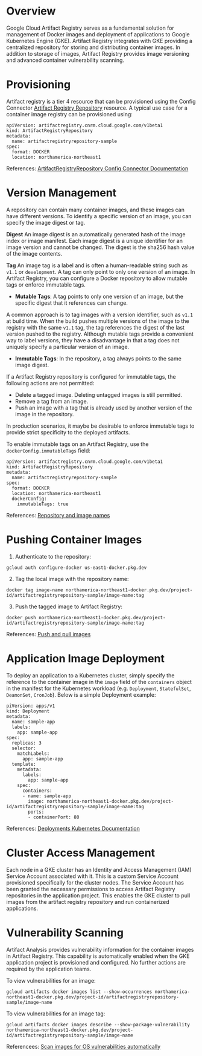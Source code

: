 # Overview

Google Cloud Artifact Registry serves as a fundamental solution for management of Docker images and deployment of applications to Google Kubernetes Engine (GKE). Artifact Registry integrates with GKE providing a centralized repository for storing and distributing container images. In addition to storage of images, Artifact Registry provides image versioning and advanced container vulnerability scanning.

# Provisioning

Artifact registry is a tier 4 resource that can be provisioned using the Config Connector [Artifact Registry Repository](https://cloud.google.com/config-connector/docs/reference/resource-docs/artifactregistry/artifactregistryrepository) resource. A typical use case for a container image registry can be provisioned using:

```
apiVersion: artifactregistry.cnrm.cloud.google.com/v1beta1
kind: ArtifactRegistryRepository
metadata:
  name: artifactregistryrepository-sample
spec:
  format: DOCKER
  location: northamerica-northeast1
```

References:
[ArtifactRegistryRepository Config Connector Documentation](https://cloud.google.com/config-connector/docs/reference/resource-docs/artifactregistry/artifactregistryrepository)

# Version Management

A repository can contain many container images, and these images can have different versions. To identify a specific version of an image, you can specify the image digest or tag.

**Digest**
An image digest is an automatically generated hash of the image index or image manifest. Each image digest is a unique identifier for an image version and cannot be changed. The digest is the sha256 hash value of the image contents.

**Tag**
An image tag is a label and is often a human-readable string such as `v1.1` or `development`. A tag can only point to only one version of an image. In Artifact Registry, you can configure a Docker repository to allow mutable tags or enforce immutable tags.

 - **Mutable Tags**: A tag points to only one version of an image, but the specific digest that it references can change.

A common approach is to tag images with a version identifier, such as `v1.1` at build time. When the build pushes multiple versions of the image to the registry with the same `v1.1` tag, the tag references the digest of the last version pushed to the registry. Although mutable tags provide a convenient way to label versions, they have a disadvantage in that a tag does not uniquely specify a particular version of an image.

- **Immutable Tags**: In the repository, a tag always points to the same image digest.

If a Artifact Registry repository is configured for immutable tags, the following actions are not permitted:
 - Delete a tagged image. Deleting untagged images is still permitted.
 - Remove a tag from an image.
 - Push an image with a tag that is already used by another version of the image in the repository.

In production scenarios, it maybe be desirable to enforce immutable tags to provide strict specificity to the deployed artifacts.

To enable immutable tags on an Artifact Registry, use the `dockerConfig.immutableTags` field:

```
apiVersion: artifactregistry.cnrm.cloud.google.com/v1beta1
kind: ArtifactRegistryRepository
metadata:
  name: artifactregistryrepository-sample
spec:
  format: DOCKER
  location: northamerica-northeast1
  dockerConfig:
    immutableTags: true
```

References:
[Repository and image names](https://cloud.google.com/artifact-registry/docs/docker/names)

# Pushing Container Images

1. Authenticate to the repository:

```
gcloud auth configure-docker us-east1-docker.pkg.dev
```

2. Tag the local image with the repository name:

```
docker tag image-name northamerica-northeast1-docker.pkg.dev/project-id/artifactregistryrepository-sample/image-name:tag
```

3. Push the tagged image to Artifact Registry:

```
docker push northamerica-northeast1-docker.pkg.dev/project-id/artifactregistryrepository-sample/image-name:tag
```

References:
[Push and pull images](https://cloud.google.com/artifact-registry/docs/docker/pushing-and-pulling)


# Application Image Deployment

To deploy an application to a Kubernetes cluster, simply specify the reference to the container image in the `image` field of the `containers` object in the manifest for the Kubernetes workload (e.g. `Deployment`, `StatefulSet`, `DeamonSet`, `CronJob`).  Below is a simple Deployment example:

```
piVersion: apps/v1
kind: Deployment
metadata:
  name: sample-app
  labels:
    app: sample-app
spec:
  replicas: 3
  selector:
    matchLabels:
      app: sample-app
  template:
    metadata:
      labels:
        app: sample-app
    spec:
      containers:
      - name: sample-app
        image: northamerica-northeast1-docker.pkg.dev/project-id/artifactregistryrepository-sample/image-name:tag
        ports:
        - containerPort: 80
```

References:
[Deployments Kubernetes Documentation](https://kubernetes.io/docs/concepts/workloads/controllers/deployment/)

# Cluster Access Management

Each node in a GKE cluster has an Identity and Access Management (IAM) Service Account associated with it.  This is a custom Service Account provisioned specifically for the cluster nodes. The Service Account has been granted the necessary permissions to access Artifact Registry repositories in the application project.  This enables the GKE cluster to pull images from the artifact registry repository and run containerized applications.

# Vulnerability Scanning

Artifact Analysis provides vulnerability information for the container images in Artifact Registry.  This capability is automatically enabled when the GKE application project is provisioned and configured.  No further actions are required by the application teams.

To view vulnerabilities for an image:

```
gcloud artifacts docker images list --show-occurrences northamerica-northeast1-docker.pkg.dev/project-id/artifactregistryrepository-sample/image-name
```

To view vulnerabilities for an image tag:

```
gcloud artifacts docker images describe --show-package-vulnerability northamerica-northeast1-docker.pkg.dev/project-id/artifactregistryrepository-sample/image-name
```

Referencees:
[Scan images for OS vulnerabilities automatically](https://cloud.google.com/artifact-analysis/docs/os-scanning-automatically)